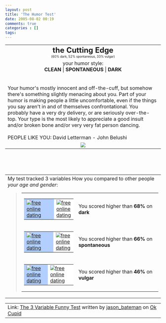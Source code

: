 ```yaml
---
layout: post
title: 'The Humor Test'
date: 2005-08-02 00:19
comments: true
categories : []
tags:
---
```

<table align="center" cellpadding="20"> <tbody><tr><td align="center"> <font size="5"><b>the Cutting Edge</b></font><br /> <center><font size="1">(60% dark, 52% spontaneous, 33% vulgar)</font></center> </td></tr><tr><td> <center>your humor style:<br /><b>CLEAN</b> | <b>SPONTANEOUS</b> | <b>DARK</b></center>
<br /><br />
Your humor's mostly innocent and off-the-cuff, but somehow there's something slightly menacing about you. Part of  your humor is making people a little uncomfortable, even if the things you say aren't in and of themselves confrontational. You probably have a very dry delivery, or are seriously over-the-top. Your type is the most  likely to appreciate a good insult and/or broken bone and/or very very fat person dancing.<br /><br />
PEOPLE LIKE YOU: David Letterman - John Belushi </td></tr><tr><td align="center"> <img src="http://is2.okcupid.com/users/116/944/11694560292031626201/mt1121288826.gif"/> </td></tr></tbody></table> <br /><br /><br /> <table cellpadding="20"> <tbody><tr><td> <span id="comparisonarea">My test tracked 3 variables How you compared to other people <i>your age and gender</i>:<blockquote><table cellspacing="4" cellpadding="0" border="0"><tbody><tr><td valign="middle"><table cellpadding="0" cellspacing="1" border="0" bgcolor="black"><tbody><tr><td height="20" bgcolor="#b2cfff" width="102"><a href="http://www.okcupid.com"><img src="http://is2.okcupid.com/graphics/0.gif" border="0" alt="free online dating"/></a></td><td width="48" bgcolor="white"><a href="http://www.okcupid.com"><img src="http://is2.okcupid.com/graphics/0.gif" border="0" alt="free online dating"/></a></td></tr></tbody></table></td><td valign="middle">You scored higher than <b>68%</b> on <b>dark</b></td></tr><tr><td valign="middle"><table cellpadding="0" cellspacing="1" border="0" bgcolor="black"><tbody><tr><td height="20" bgcolor="#b2cfff" width="99"><a href="http://www.okcupid.com"><img src="http://is2.okcupid.com/graphics/0.gif" border="0" alt="free online dating"/></a></td><td width="51" bgcolor="white"><a href="http://www.okcupid.com"><img src="http://is2.okcupid.com/graphics/0.gif" border="0" alt="free online dating"/></a></td></tr></tbody></table></td><td valign="middle">You scored higher than <b>66%</b> on <b>spontaneous</b></td></tr><tr><td valign="middle"><table cellpadding="0" cellspacing="1" border="0" bgcolor="black"><tbody><tr><td height="20" bgcolor="#b2cfff" width="69"><a href="http://www.okcupid.com"><img src="http://is2.okcupid.com/graphics/0.gif" border="0" alt="free online dating"/></a></td><td width="81" bgcolor="white"><a href="http://www.okcupid.com"><img src="http://is2.okcupid.com/graphics/0.gif" border="0" alt="free online dating"/></a></td></tr></tbody></table></td><td valign="middle">You scored higher than <b>46%</b> on <b>vulgar</b></td></tr></tbody></table></blockquote></span> </td></tr></tbody></table> <table cellpadding=20><tr><td>Link: <a href='http://www.okcupid.com/tests/take?testid=17565214125862764376'>The 3 Variable Funny Test</a> written by <a href='http://www.okcupid.com/profile?tuid=11694560292031626201'>jason_bateman</a> on <a href='http://www.okcupid.com'>Ok Cupid</a></td></tr></table>

